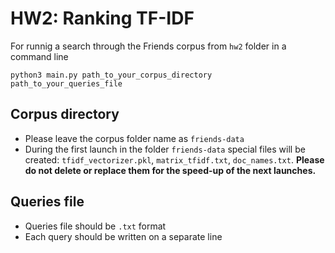 # HW2: Ranking TF-IDF

For runnig a search through the Friends corpus from `hw2` folder in a command line
```
python3 main.py path_to_your_corpus_directory path_to_your_queries_file
```

## Corpus directory
* Please leave the corpus folder name as `friends-data`
* During the first launch in the folder `friends-data` special files will be created: `tfidf_vectorizer.pkl`, `matrix_tfidf.txt`, `doc_names.txt`. **Please do not delete or replace them for the speed-up of the next launches.**

## Queries file
* Queries file should be `.txt` format
* Each query should be written on a separate line